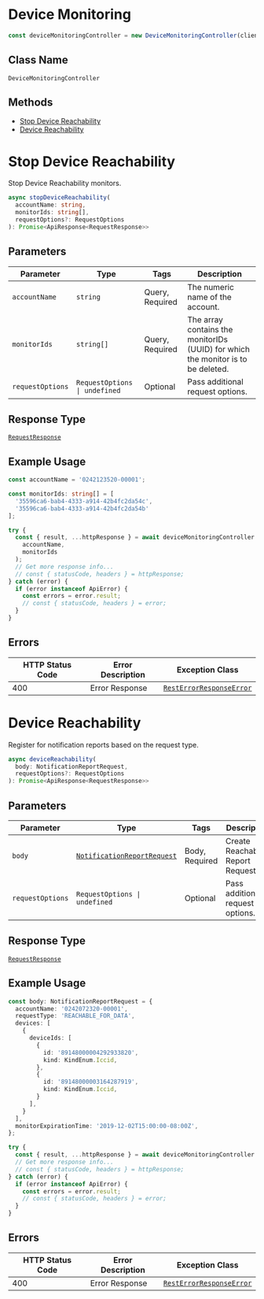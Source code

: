 # Device Monitoring

```ts
const deviceMonitoringController = new DeviceMonitoringController(client);
```

## Class Name

`DeviceMonitoringController`

## Methods

* [Stop Device Reachability](../../doc/controllers/device-monitoring.md#stop-device-reachability)
* [Device Reachability](../../doc/controllers/device-monitoring.md#device-reachability)


# Stop Device Reachability

Stop Device Reachability monitors.

```ts
async stopDeviceReachability(
  accountName: string,
  monitorIds: string[],
  requestOptions?: RequestOptions
): Promise<ApiResponse<RequestResponse>>
```

## Parameters

| Parameter | Type | Tags | Description |
|  --- | --- | --- | --- |
| `accountName` | `string` | Query, Required | The numeric name of the account. |
| `monitorIds` | `string[]` | Query, Required | The array contains the monitorIDs (UUID) for which the monitor is to be deleted. |
| `requestOptions` | `RequestOptions \| undefined` | Optional | Pass additional request options. |

## Response Type

[`RequestResponse`](../../doc/models/request-response.md)

## Example Usage

```ts
const accountName = '0242123520-00001';

const monitorIds: string[] = [
  '35596ca6-bab4-4333-a914-42b4fc2da54c',
  '35596ca6-bab4-4333-a914-42b4fc2da54b'
];

try {
  const { result, ...httpResponse } = await deviceMonitoringController.stopDeviceReachability(
    accountName,
    monitorIds
  );
  // Get more response info...
  // const { statusCode, headers } = httpResponse;
} catch (error) {
  if (error instanceof ApiError) {
    const errors = error.result;
    // const { statusCode, headers } = error;
  }
}
```

## Errors

| HTTP Status Code | Error Description | Exception Class |
|  --- | --- | --- |
| 400 | Error Response | [`RestErrorResponseError`](../../doc/models/rest-error-response-error.md) |


# Device Reachability

Register for notification reports based on the request type.

```ts
async deviceReachability(
  body: NotificationReportRequest,
  requestOptions?: RequestOptions
): Promise<ApiResponse<RequestResponse>>
```

## Parameters

| Parameter | Type | Tags | Description |
|  --- | --- | --- | --- |
| `body` | [`NotificationReportRequest`](../../doc/models/notification-report-request.md) | Body, Required | Create Reachability Report Request |
| `requestOptions` | `RequestOptions \| undefined` | Optional | Pass additional request options. |

## Response Type

[`RequestResponse`](../../doc/models/request-response.md)

## Example Usage

```ts
const body: NotificationReportRequest = {
  accountName: '0242072320-00001',
  requestType: 'REACHABLE_FOR_DATA',
  devices: [
    {
      deviceIds: [
        {
          id: '89148000004292933820',
          kind: KindEnum.Iccid,
        },
        {
          id: '89148000003164287919',
          kind: KindEnum.Iccid,
        }
      ],
    }
  ],
  monitorExpirationTime: '2019-12-02T15:00:00-08:00Z',
};

try {
  const { result, ...httpResponse } = await deviceMonitoringController.deviceReachability(body);
  // Get more response info...
  // const { statusCode, headers } = httpResponse;
} catch (error) {
  if (error instanceof ApiError) {
    const errors = error.result;
    // const { statusCode, headers } = error;
  }
}
```

## Errors

| HTTP Status Code | Error Description | Exception Class |
|  --- | --- | --- |
| 400 | Error Response | [`RestErrorResponseError`](../../doc/models/rest-error-response-error.md) |

